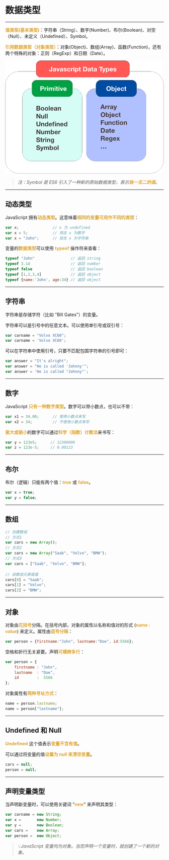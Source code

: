 # 数据类型
***
<font color=#dea32c>**值类型(基本类型)**</font>：字符串（String）、数字(Number)、布尔(Boolean)、对空（Null）、未定义（Undefined）、Symbol。

<font color=#dea32c>**引用数据类型（对象类型）**</font>：对象(Object)、数组(Array)、函数(Function)，还有两个特殊的对象：正则（RegExp）和日期（Date）。

![img_8.png](img_8.png)
> *注：Symbol 是 ES6 引入了一种新的原始数据类型，表示<font color=#dea32c>**独一无二的值**</font>。*
***
## 动态类型
JavaScript 拥有<font color=#dea32c>**动态类型**</font>。这意味着<font color=#dea32c>**相同的变量可用作不同的类型**</font>：
```javascript
var x;               // x 为 undefined
var x = 5;           // 现在 x 为数字
var x = "John";      // 现在 x 为字符串
```
变量的<font color=#dea32c>**数据类型**</font>可以使用 <font color=#dea32c>**typeof**</font> 操作符来查看：
```javascript
typeof "John"                // 返回 string
typeof 3.14                  // 返回 number
typeof false                 // 返回 boolean
typeof [1,2,3,4]             // 返回 object
typeof {name:'John', age:34} // 返回 object
```
***
## 字符串
字符串是存储字符（比如 "Bill Gates"）的变量。

字符串可以是引号中的任意文本。可以使用单引号或双引号：
```javascript
var carname = "Volvo XC60";
var carname = 'Volvo XC60';
```
可以在字符串中使用引号，只要不匹配包围字符串的引号即可：
```javascript
var answer = "It's alright";
var answer = "He is called 'Johnny'";
var answer = 'He is called "Johnny"';
```
***
## 数字
JavaScript <font color=#dea32c>**只有一种数字类型**</font>。数字可以带小数点，也可以不带：
```javascript
var x1 = 34.00;      // 使用小数点来写
var x2 = 34;         // 不使用小数点来写
```
<font color=#dea32c>**极大或极小**</font>的数字可以通过<font color=#dea32c>**科学（指数）计数法**</font>来书写：
```javascript
var y = 123e5;      // 12300000
var z = 123e-5;     // 0.00123
```
***
## 布尔
布尔（逻辑）只能有两个值：<font color=#dea32c>**true**</font> 或 <font color=#dea32c>**false**</font>。
```javascript
var x = true;
var y = false;
```
***
## 数组
```javascript
// 创建数组
// 方式1
var cars = new Array();
// 方式2
var cars = new Array("Saab", "Volvo", "BMW");
// 方式3
var cars = ["Saab", "Volvo", "BMW"];

// 给数组元素赋值
cars[0] = "Saab";
cars[1] = "Volvo";
cars[2] = "BMW";
```
***
## 对象
对象由<font color=#dea32c>**花括号**</font>分隔。在括号内部，对象的属性以名称和值对的形式 (<font color=#dea32c>**name : value**</font>) 来定义。属性由<font color=#dea32c>**逗号分隔**</font>：
```javascript
var person = {firstname:"John", lastname:"Doe", id:5566};
```
空格和折行无关紧要。声明<font color=#dea32c>**可横跨多行**</font>：
```javascript
var person = {
    firstname : "John",
    lastname  : "Doe",
    id        :  5566
};
```
对象属性有<font color=#dea32c>**两种寻址方式**</font>：
```javascript
name = person.lastname;
name = person["lastname"];
```
***
## Undefined 和 Null
<font color=#dea32c>**Undefined**</font> 这个值表示<font color=#dea32c>**变量不含有值**</font>。

可以通过将变量的值<font color=#dea32c>**设置为 null 来清空变量**</font>。
```javascript
cars = null;
person = null;
```
***
## 声明变量类型
当声明新变量时，可以使用关键词 "<font color=#dea32c>**new**</font>" 来声明其类型：
```javascript
var carname = new String;
var x =       new Number;
var y =       new Boolean;
var cars =    new Array;
var person =  new Object;

```
> 💡*JavaScript 变量均为对象。当您声明一个变量时，就创建了一个新的对象。*



